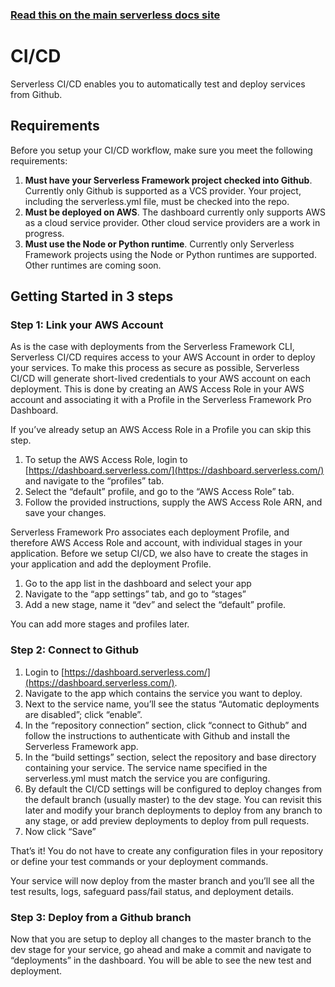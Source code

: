 <!--
title: Serverless Dashboard - CI/CD
menuText: CI/CD
menuOrder: 7
layout: Doc
-->

<!-- DOCS-SITE-LINK:START automatically generated  -->

### [Read this on the main serverless docs site](https://serverless.com/framework/docs/dashboard/cicd/)

<!-- DOCS-SITE-LINK:END -->

# CI/CD

Serverless CI/CD enables you to automatically test and deploy services from Github.

## Requirements

Before you setup your CI/CD workflow, make sure you meet the following requirements:

1. **Must have your Serverless Framework project checked into Github**. Currently only Github is supported as a VCS provider. Your project, including the serverless.yml file, must be checked into the repo.
2. **Must be deployed on AWS**. The dashboard currently only supports AWS as a cloud service provider. Other cloud service providers are a work in progress.
3. **Must use the Node or Python runtime**. Currently only Serverless Framework projects using the Node or Python runtimes are supported. Other runtimes are coming soon.

## Getting Started in 3 steps

### Step 1: Link your AWS Account

As is the case with deployments from the Serverless Framework CLI, Serverless CI/CD requires access to your AWS Account in order to deploy your services. To make this process as secure as possible, Serverless CI/CD will generate short-lived credentials to your AWS account on each deployment. This is done by creating an AWS Access Role in your AWS account and associating it with a Profile in the Serverless Framework Pro Dashboard.

If you’ve already setup an AWS Access Role in a Profile you can skip this step.

1. To setup the AWS Access Role, login to [https://dashboard.serverless.com/](https://dashboard.serverless.com/) and navigate to the “profiles” tab.
2. Select the “default” profile, and go to the “AWS Access Role” tab.
3. Follow the provided instructions, supply the AWS Access Role ARN, and save your changes.

Serverless Framework Pro associates each deployment Profile, and therefore AWS Access Role and account, with individual stages in your application. Before we setup CI/CD, we also have to create the stages in your application and add the deployment Profile.

1. Go to the app list in the dashboard and select your app
2. Navigate to the “app settings” tab, and go to “stages”
3. Add a new stage, name it “dev” and select the “default” profile.

You can add more stages and profiles later.

### Step 2: Connect to Github

1. Login to [https://dashboard.serverless.com/](https://dashboard.serverless.com/).
2. Navigate to the app which contains the service you want to deploy.
3. Next to the service name, you’ll see the status “Automatic deployments are disabled”; click “enable”.
4. In the “repository connection” section, click “connect to Github” and follow the instructions to authenticate with Github and install the Serverless Framework app.
5. In the “build settings” section, select the repository and base directory containing your service. The service name specified in the serverless.yml must match the service you are configuring.
6. By default the CI/CD settings will be configured to deploy changes from the default branch (usually master) to the dev stage. You can revisit this later and modify your branch deployments to deploy from any branch to any stage, or add preview deployments to deploy from pull requests.
7. Now click “Save”

That’s it! You do not have to create any configuration files in your repository or define your test commands or your
deployment commands.

Your service will now deploy from the master branch and you’ll see all the test results, logs, safeguard pass/fail
status, and deployment details.

### Step 3: Deploy from a Github branch

Now that you are setup to deploy all changes to the master branch to the dev stage for your service, go ahead and make a
commit and navigate to “deployments” in the dashboard. You will be able to see the new test and deployment.
